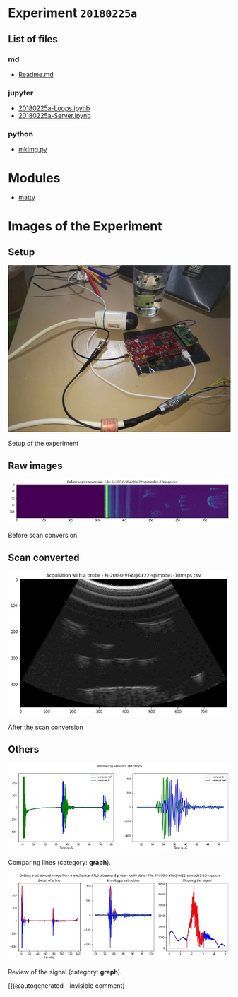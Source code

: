 # Experiment `20180225a`

## List of files

### md

* [Readme.md](/matty/20180225a/Readme.md)


### jupyter

* [20180225a-Loops.ipynb](/matty/20180225a/20180225a-Loops.ipynb)
* [20180225a-Server.ipynb](/matty/20180225a/20180225a-Server.ipynb)


### python

* [mkimg.py](/matty/20180225a/mkimg.py)





# Modules

* [matty](/matty/)




# Images of the Experiment

## Setup

![](/matty/20180225a/IMG_20180225_184226.jpg)

Setup of the experiment

## Raw images

![](/matty/20180225a/raw.jpg)

Before scan conversion

## Scan converted

![](/matty/20180225a/probe.jpg)

After the scan conversion

## Others

![](/matty/20180226a/compare_version.jpg)

Comparing lines (category: __graph__).

![](/matty/20180225a/line70.jpg)

Review of the signal (category: __graph__).










[](@autogenerated - invisible comment)